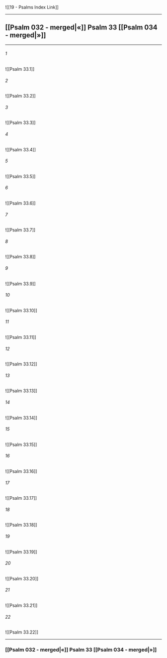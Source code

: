 ![[19 - Psalms Index Link]]

---
##  [[Psalm 032 - merged|«]] Psalm 33 [[Psalm 034 - merged|»]]

---

###### 1
![[Psalm 33.1]] 

###### 2
![[Psalm 33.2]] 

###### 3
![[Psalm 33.3]] 

###### 4
![[Psalm 33.4]]

###### 5 
![[Psalm 33.5]] 

###### 6
![[Psalm 33.6]] 

###### 7
![[Psalm 33.7]] 

###### 8
![[Psalm 33.8]] 

###### 9
![[Psalm 33.9]] 

###### 10
![[Psalm 33.10]] 

###### 11
![[Psalm 33.11]] 

###### 12
![[Psalm 33.12]]

###### 13
![[Psalm 33.13]] 

###### 14
![[Psalm 33.14]] 

###### 15
![[Psalm 33.15]]

###### 16
![[Psalm 33.16]] 

###### 17
![[Psalm 33.17]]

###### 18
![[Psalm 33.18]] 

###### 19
![[Psalm 33.19]] 

###### 20
![[Psalm 33.20]]

###### 21
![[Psalm 33.21]] 

###### 22
![[Psalm 33.22]] 


---
###  [[Psalm 032 - merged|«]] Psalm 33 [[Psalm 034 - merged|»]]

